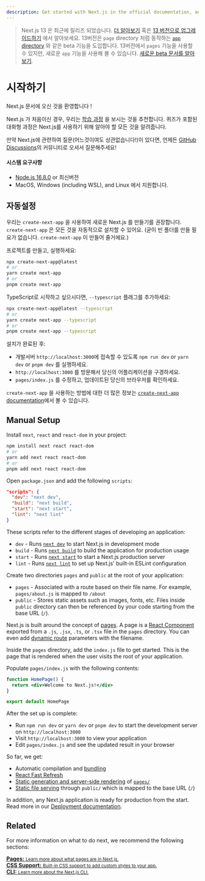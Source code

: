```yaml
---
description: Get started with Next.js in the official documentation, and learn more about all our features!
---
```


> Next.js 13 은 최근에 릴리즈 되었습니다. [더 알아보기](https://nextjs.org/blog/next-13) 혹은 [13 버전으로 업그레이드하기](https://nextjs.org/docs/upgrading#upgrading-from-12-to-13) 에서 알아보세요.
> 13버전은 `page` directory 처럼 동작하는 [`app` directory](https://beta.nextjs.org/docs/app-directory-roadmap) 와 같은 beta 기능을 도입합니다.
> 13버전에서 `pages` 기능을 사용할 수 있지만, 새로운 `app` 기능을 사용해 볼 수 있습니다. [새로운 beta 문서를 알아보기](https://beta.nextjs.org/docs).

# 시작하기

Next.js 문서에 오신 것을 환영합니다 !

Next.js 가 처음이신 경우, 우리는 [학습 과정](https://nextjs.org/learn/basics/create-nextjs-app) 을 보시는 것을 추천합니다.
퀴즈가 포함된 대화형 과정은 Next.js를 사용하기 위해 알아야 할 모든 것을 알려줍니다.

만약 Next.js에 관련하여 질문(어느것이여도 상관없습니다!)이 있다면, 언제든 [GitHub Discussions](https://github.com/vercel/next.js/discussions)의 커뮤니티로 오셔서 질문해주세요!

#### 시스템 요구사항

- [Node.js 16.8.0](https://nodejs.org/) or 최신버전
- MacOS, Windows (including WSL), and Linux 에서 지원합니다.

## 자동설정

우리는 `create-next-app` 을 사용하여 새로운 Next.js 를 만들기를 권장합니다. `create-next-app` 은 모든 것을 자동적으로 설치할 수 있어요. (굳이 빈 폴더를 만들 필요가 없습니다. `create-next-app` 이 만들어 줄거에요.)

프로젝트를 만들고, 실행하세요:
```bash
npx create-next-app@latest
# or
yarn create next-app
# or
pnpm create next-app
```

TypeScript로 시작하고 싶으시다면, `--typescript` 플래그를 추가하세요:

```bash
npx create-next-app@latest --typescript
# or
yarn create next-app --typescript
# or
pnpm create next-app --typescript
```

설치가 완료된 후:

- 개발서버 `http://localhost:3000`에 접속할 수 있도록 `npm run dev` or `yarn dev` or `pnpm dev` 를 실행하세요.
- `http://localhost:3000` 를 방문해서 당신의 어플리케이션을 구경하세요.
- `pages/index.js` 를 수정하고, 업데이트된 당신의 브라우저를 확인하세요.

`create-next-app` 을 사용하는 방법에 대한 더 많은 정보는 [`create-next-app` documentation](/docs/api-reference/create-next-app.md)에서 볼 수 있습니다.

## Manual Setup

Install `next`, `react` and `react-dom` in your project:

```bash
npm install next react react-dom
# or
yarn add next react react-dom
# or
pnpm add next react react-dom
```

Open `package.json` and add the following `scripts`:

```json
"scripts": {
  "dev": "next dev",
  "build": "next build",
  "start": "next start",
  "lint": "next lint"
}
```

These scripts refer to the different stages of developing an application:

- `dev` - Runs [`next dev`](/docs/api-reference/cli.md#development) to start Next.js in development mode
- `build` - Runs [`next build`](/docs/api-reference/cli.md#build) to build the application for production usage
- `start` - Runs [`next start`](/docs/api-reference/cli.md#production) to start a Next.js production server
- `lint` - Runs [`next lint`](/docs/api-reference/cli.md#lint) to set up Next.js' built-in ESLint configuration

Create two directories `pages` and `public` at the root of your application:

- `pages` - Associated with a route based on their file name. For example, `pages/about.js` is mapped to `/about`
- `public` - Stores static assets such as images, fonts, etc. Files inside `public` directory can then be referenced by your code starting from the base URL (`/`).

Next.js is built around the concept of [pages](/docs/basic-features/pages.md). A page is a [React Component](https://react.dev/learn/your-first-component) exported from a `.js`, `.jsx`, `.ts`, or `.tsx` file in the `pages` directory. You can even add [dynamic route](/docs/routing/dynamic-routes) parameters with the filename.

Inside the `pages` directory, add the `index.js` file to get started. This is the page that is rendered when the user visits the root of your application.

Populate `pages/index.js` with the following contents:

```jsx
function HomePage() {
  return <div>Welcome to Next.js!</div>
}

export default HomePage
```

After the set up is complete:

- Run `npm run dev` or `yarn dev` or `pnpm dev` to start the development server on `http://localhost:3000`
- Visit `http://localhost:3000` to view your application
- Edit `pages/index.js` and see the updated result in your browser

So far, we get:

- Automatic compilation and [bundling](/docs/advanced-features/compiler.md)
- [React Fast Refresh](https://nextjs.org/blog/next-9-4#fast-refresh)
- [Static generation and server-side rendering](/docs/basic-features/data-fetching/overview.md) of [`pages/`](/docs/basic-features/pages.md)
- [Static file serving](/docs/basic-features/static-file-serving.md) through `public/` which is mapped to the base URL (`/`)

In addition, any Next.js application is ready for production from the start. Read more in our [Deployment documentation](/docs/deployment.md).

## Related

For more information on what to do next, we recommend the following sections:

<div class="card">
  <a href="/docs/basic-features/pages.md">
    <b>Pages:</b>
    <small>Learn more about what pages are in Next.js.</small>
  </a>
</div>

<div class="card">
  <a href="/docs/basic-features/built-in-css-support.md">
    <b>CSS Support:</b>
    <small>Built-in CSS support to add custom styles to your app.</small>
  </a>
</div>

<div class="card">
  <a href="/docs/api-reference/cli.md">
    <b>CLI:</b>
    <small>Learn more about the Next.js CLI.</small>
  </a>
</div>
